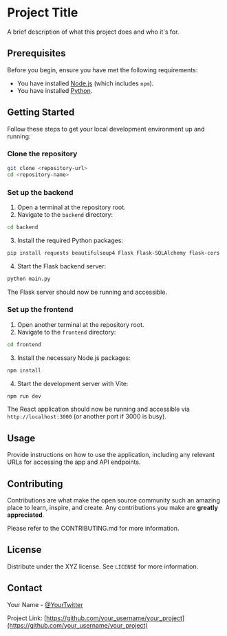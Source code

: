 # Project Title

A brief description of what this project does and who it's for.

## Prerequisites

Before you begin, ensure you have met the following requirements:
- You have installed [Node.js](https://nodejs.org/) (which includes `npm`).
- You have installed [Python](https://www.python.org/).

## Getting Started

Follow these steps to get your local development environment up and running:

### Clone the repository

```bash
git clone <repository-url>
cd <repository-name>
```

### Set up the backend

1. Open a terminal at the repository root.
2. Navigate to the `backend` directory:

```bash
cd backend
```

3. Install the required Python packages:

```bash
pip install requests beautifulsoup4 Flask Flask-SQLAlchemy flask-cors
```

4. Start the Flask backend server:

```bash
python main.py
```

The Flask server should now be running and accessible.

### Set up the frontend

1. Open another terminal at the repository root.
2. Navigate to the `frontend` directory:

```bash
cd frontend
```

3. Install the necessary Node.js packages:

```bash
npm install
```

4. Start the development server with Vite:

```bash
npm run dev
```

The React application should now be running and accessible via `http://localhost:3000` (or another port if 3000 is busy).

## Usage

Provide instructions on how to use the application, including any relevant URLs for accessing the app and API endpoints.

## Contributing

Contributions are what make the open source community such an amazing place to learn, inspire, and create. Any contributions you make are **greatly appreciated**.

Please refer to the CONTRIBUTING.md for more information.

## License

Distribute under the XYZ license. See `LICENSE` for more information.

## Contact

Your Name - [@YourTwitter](https://twitter.com/YourTwitter)

Project Link: [https://github.com/your_username/your_project](https://github.com/your_username/your_project)